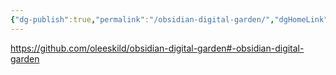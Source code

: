 ```yaml
---
{"dg-publish":true,"permalink":"/obsidian-digital-garden/","dgHomeLink":true,"dgPassFrontmatter":false}
---
```





https://github.com/oleeskild/obsidian-digital-garden#-obsidian-digital-garden